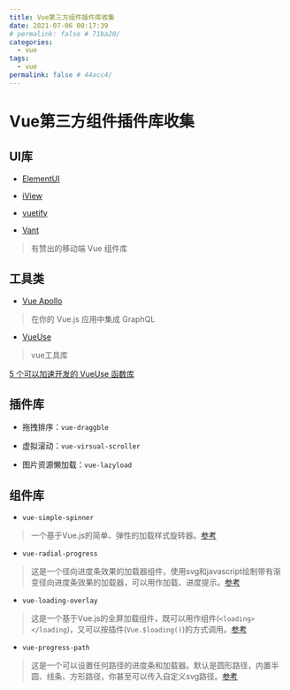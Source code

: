 ```yaml
---
title: Vue第三方组件插件库收集
date: 2021-07-06 00:17:39
# permalink: false # 71ba20/
categories: 
  - vue
tags: 
  - vue
permalink: false # 44acc4/
---
```

# Vue第三方组件插件库收集



## UI库


- [ElementUI](https://element.eleme.cn/#/zh-CN)


- [iView](http://v1.iviewui.com/)


- [vuetify](https://vuetifyjs.com/zh-Hans/)

- [Vant](https://youzan.github.io/vant)
> 有赞出的移动端 Vue 组件库


## 工具类

- [Vue Apollo](https://vue-apollo.netlify.app/zh-cn/)
> 在你的 Vue.js 应用中集成 GraphQL

- [VueUse](https://vueuse.org/guide/)
> vue工具库

[5 个可以加速开发的 VueUse 函数库](https://mp.weixin.qq.com/s/_9N-3EilBlxQkY-SgidCEA)






## 插件库

- 拖拽排序：`vue-draggble`


- 虚拟滚动：`vue-virsual-scroller`


- 图片资源懒加载：`vue-lazyload`



## 组件库

- `vue-simple-spinner`
> 一个基于Vue.js的简单、弹性的加载样式旋转器。[参考](https://madewith.cn/28)

- `vue-radial-progress`
> 这是一个径向进度条效果的加载器组件，使用svg和javascript绘制带有渐变径向进度条效果的加载器，可以用作加载、进度提示。[参考](https://madewith.cn/27)

- `vue-loading-overlay`
> 这是一个基于Vue.js的全屏加载组件，既可以用作组件(`<loading></loading`)，又可以按插件(`Vue.$loading()`)的方式调用。[参考](https://madewith.cn/34)

- `vue-progress-path`
> 这是一个可以设置任何路径的进度条和加载器。默认是圆形路径，内置半圆、线条、方形路径，你甚至可以传入自定义svg路径。[参考](https://madewith.cn/30)
